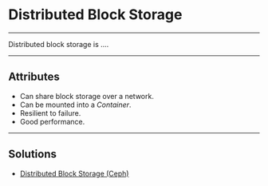 # Distributed Block Storage
___

Distributed block storage is ....
___


## Attributes

* Can share block storage over a network.
* Can be mounted into a *Container*.
* Resilient to failure.
* Good performance.
___


## Solutions

* [Distributed Block Storage (Ceph)](../solutions/distributed_block_storage_ceph.md)
